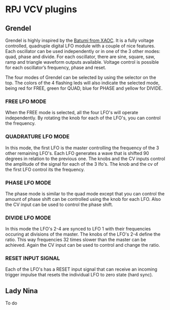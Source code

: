 # RPJ VCV plugins

## Grendel

Grendel is highly inspired by the [Batumi from XAOC](http://xaocdevices.com/main/batumi/). It is a fully voltage controlled, quadruple digital LFO module with a couple of nice features. Each oscillator can be used independently or in one of the 3 other modes: quad, phase and divide. For each oscillator, there are sine, square, saw, ramp and triangle waveform outputs available. Voltage control is possible for each oscillator’s frequency, phase and reset.

The four modes of Grendel can be selected by using the selector on the top. The colors of the 4 flashing leds will also indicate the selected mode, being red for FREE, green for QUAD, blue for PHASE and yellow for DIVIDE.

### FREE LFO MODE

When the FREE mode is selected, all the four LFO's will operate independently. By rotating the knob for each of the LFO's, you can control the frequency. 

### QUADRATURE LFO MODE

In this mode, the first LFO is the master controlling the frequency of the 3 other remaining LFO's. Each LFO generates a wave that is shifted 90 degrees in relation to the previous one. The knobs and the CV inputs control the amplitude of the signal for each of the 3 lfo's. The knob and the cv of the first LFO control its the frequency. 

### PHASE LFO MODE

The phase mode is similar to the quad mode except that you can control the amount of phase shift can be controlled using the knob for each LFO. Also the CV input can be used to control the phase shift.

### DIVIDE LFO MODE

In this mode the LFO's 2-4 are synced to LFO 1 with their frequencies occuring at divisions of the master. The knobs of the LFO's 2-4 define the ratio. This way frequencies 32 times slower than the master can be achieved. Again the CV input can be used to control and change the ratio.

### RESET INPUT SIGNAL

Each of the LFO's has a RESET input signal that can receive an incoming trigger impulse that resets the individual LFO to zero state (hard sync). 


## Lady Nina

To do